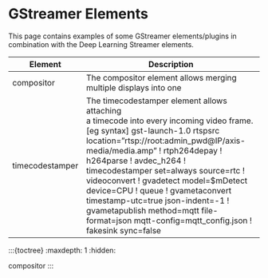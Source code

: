 # GStreamer Elements

This page contains examples of some GStreamer elements/plugins in
combination with the Deep Learning Streamer
elements.

| Element | Description |
|---|---|
| compositor | The compositor element allows merging multiple displays into one |
| timecodestamper | The timecodestamper element allows attaching<br>a timecode into every incoming video frame.<br>[eg syntax] gst-launch-1.0 rtspsrc location=”rtsp://root:admin_pwd@IP/axis-media/media.amp” ! rtph264depay ! h264parse ! avdec_h264 !<br>timecodestamper set=always source=rtc ! videoconvert  ! gvadetect model=$mDetect device=CPU ! queue ! gvametaconvert timestamp-utc=true json-indent=-1 !<br>gvametapublish method=mqtt file-format=json  mqtt-config=mqtt_config.json ! fakesink sync=false <br> |

:::{toctree}
:maxdepth: 1
:hidden:

compositor
:::
